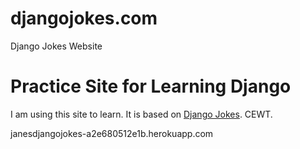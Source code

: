 # djangojokes.com
Django Jokes Website

# Practice Site for Learning Django
I am using this site to learn. It is based on
[Django Jokes](https://www.djangojokes.com).
CEWT.

janesdjangojokes-a2e680512e1b.herokuapp.com
